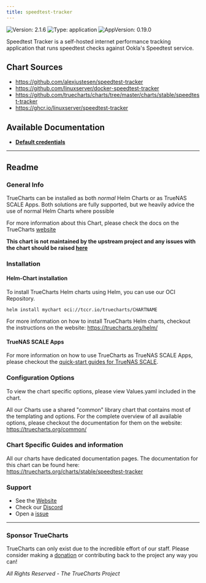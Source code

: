 ```yaml
---
title: speedtest-tracker
---
```


![Version: 2.1.6](https://img.shields.io/badge/Version-2.1.6-informational?style=flat-square) ![Type: application](https://img.shields.io/badge/Type-application-informational?style=flat-square) ![AppVersion: 0.19.0](https://img.shields.io/badge/AppVersion-0.19.0-informational?style=flat-square)

Speedtest Tracker is a self-hosted internet performance tracking application that runs speedtest checks against Ookla's Speedtest service.

## Chart Sources

- https://github.com/alexjustesen/speedtest-tracker
- https://github.com/linuxserver/docker-speedtest-tracker
- https://github.com/truecharts/charts/tree/master/charts/stable/speedtest-tracker
- https://ghcr.io/linuxserver/speedtest-tracker

## Available Documentation

- [**Default credentials**](./credentials)


---

## Readme


### General Info

TrueCharts can be installed as both _normal_ Helm Charts or as TrueNAS SCALE Apps.
Both solutions are fully supported, but we heavily advice the use of normal Helm Charts where possible

For more information about this Chart, please check the docs on the TrueCharts [website](https://truecharts.org/charts/stable/speedtest-tracker)

**This chart is not maintained by the upstream project and any issues with the chart should be raised [here](https://github.com/truecharts/charts/issues/new/choose)**

### Installation

#### Helm-Chart installation

To install TrueCharts Helm charts using Helm, you can use our OCI Repository.

`helm install mychart oci://tccr.io/truecharts/CHARTNAME`

For more information on how to install TrueCharts Helm charts, checkout the instructions on the website: https://truecharts.org/helm/


#### TrueNAS SCALE Apps

For more information on how to use TrueCharts as TrueNAS SCALE Apps, please checkout the [quick-start guides for TrueNAS SCALE](https://truecharts.org/scale/guides/scale-intro).

### Configuration Options

To view the chart specific options, please view Values.yaml included in the chart.

All our Charts use a shared "common" library chart that contains most of the templating and options.
For the complete overview of all available options, please checkout the documentation for them on the website: https://truecharts.org/common/

### Chart Specific Guides and information

All our charts have dedicated documentation pages.
The documentation for this chart can be found here:
https://truecharts.org/charts/stable/speedtest-tracker

### Support


- See the [Website](https://truecharts.org)
- Check our [Discord](https://discord.gg/tVsPTHWTtr)
- Open a [issue](https://github.com/truecharts/charts/issues/new/choose)

---

### Sponsor TrueCharts

TrueCharts can only exist due to the incredible effort of our staff.
Please consider making a [donation](https://truecharts.org/general/sponsor) or contributing back to the project any way you can!

_All Rights Reserved - The TrueCharts Project_
